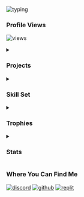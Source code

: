 <p>
  <img src="https://readme-typing-svg.herokuapp.com?font=cascade&amp;color=EEEEEE&amp;background=111111&amp;center=true&amp;vCenter=true&amp;height=100&amp;duration=2500&amp;pause=500&amp;lines=Heyo!;My+name+is+ZackiBoiz.;You+can+call+me+Zacki.;I+like+to+hack+games+like...;Blooket!;I+also+hack+my+own+games+too!;Check+out+my+repositories!" alt="typing">
</p>

<h3 id="profile-views">Profile Views</h3>
<p>
  <img src="https://komarev.com/ghpvc/?username=ZackiBoiz" alt="views">
</p>

<details>
  <summary>
    <h3 id="projects">Projects</h3>
  </summary>
  <ul>
    <li><strong>IO Game Hacks</strong> [Check repositories]</li>
    <li><strong>Full stack web applications</strong></li>
    <li><strong>Private Projects <em>(may be released public soon)</em></strong></li>
  </ul>
  <b><em>If you feel like contributing to a repository, feel free to open an issue or pull request!</em></b>
</details>

<details>
  <summary>
    <h3 id="tools">Skill Set</h3>
  </summary>
  <a href="https://skillicons.dev">
    <img src="https://skillicons.dev/icons?i=html,css,tailwind,bootstrap,js,jquery,nodejs,discordjs,py,cpp,linux,git,github,gitlab,raspberrypi,arduino&perline=8">
  </a>
</details>

<details>
  <summary>
    <h3 id="trophies">Trophies</h3>
  </summary>
  <p>
    <img src="https://github-profile-trophy.vercel.app/?username=ZackiBoiz&amp;theme=onedark" alt="tr">
    <img src="https://github-trophies.vercel.app/?username=ZackiBoiz&amp;rank=SECRET&amp;theme=onedark" alt="tr">
  </p>
</details>

<details>
  <summary>
    <h3 id="stats">Stats</h3>
  </summary>
  <p>
    <img src="https://github-readme-streak-stats.herokuapp.com?user=ZackiBoiz&amp;theme=dark&amp;show_icons=true&amp;locale=en&amp;layout=compact&amp;hide_border=true" alt="stat">
    <img src="https://github-readme-stats.vercel.app/api?username=ZackiBoiz&amp;theme=dark&amp;show_icons=true&amp;locale=en&amp;layout=compact&amp;hide_border=true" alt="stat">
    <img src="https://github-readme-stats.vercel.app/api/top-langs?username=ZackiBoiz&amp;theme=dark&amp;show_icons=true&amp;locale=en&amp;layout=compact&amp;hide_border=true" alt="stat">
  </p>
</details>

<h3 id="contacts">Where You Can Find Me</h3>
<p>
  <a href="https://discord.com/users/900442235760443442"><img src="https://img.shields.io/badge/Discord-zackiboiz-blue?style=flat-square" alt="discord"></a>
  <a href="https://github.com/ZackiBoiz"><img src="https://img.shields.io/badge/Github-ZackiBoiz-black?style=flat-square" alt="github"></a>
  <a href="https://replit.com/@zackiboiz"><img src="https://img.shields.io/badge/Replit-%40ZackiBoiz-f16204?style=flat-square" alt="replit"></a>
</p>
